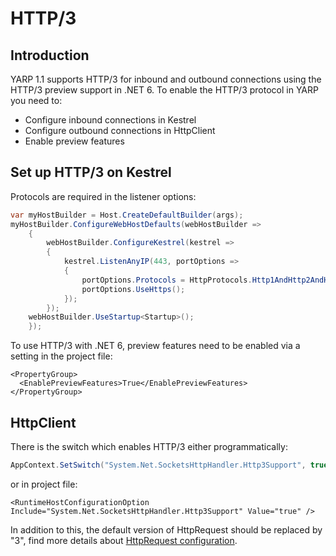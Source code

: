 # HTTP/3

## Introduction
YARP 1.1 supports HTTP/3 for inbound and outbound connections using the HTTP/3 preview support in .NET 6. To enable the HTTP/3 protocol in YARP you need to:
- Configure inbound connections in Kestrel
- Configure outbound connections in HttpClient 
- Enable preview features

## Set up HTTP/3 on Kestrel

Protocols are required in the listener options:
```C#
var myHostBuilder = Host.CreateDefaultBuilder(args);
myHostBuilder.ConfigureWebHostDefaults(webHostBuilder =>
    {
        webHostBuilder.ConfigureKestrel(kestrel =>
        {
            kestrel.ListenAnyIP(443, portOptions =>
            {
                portOptions.Protocols = HttpProtocols.Http1AndHttp2AndHttp3;
                portOptions.UseHttps();
            });
        });
    webHostBuilder.UseStartup<Startup>();
    });
```
To use HTTP/3 with .NET 6, preview features need to be enabled via a setting in the project file:
```csproj
<PropertyGroup>
  <EnablePreviewFeatures>True</EnablePreviewFeatures>
</PropertyGroup>
```

## HttpClient

There is the switch which enables HTTP/3 either programmatically:
```C#
AppContext.SetSwitch("System.Net.SocketsHttpHandler.Http3Support", true);
```
or in project file:
```csproj
<RuntimeHostConfigurationOption Include="System.Net.SocketsHttpHandler.Http3Support" Value="true" />
```

In addition to this, the default version of HttpRequest should be replaced by "3", find more details about [HttpRequest configuration](http-client-config.md#httprequest).


